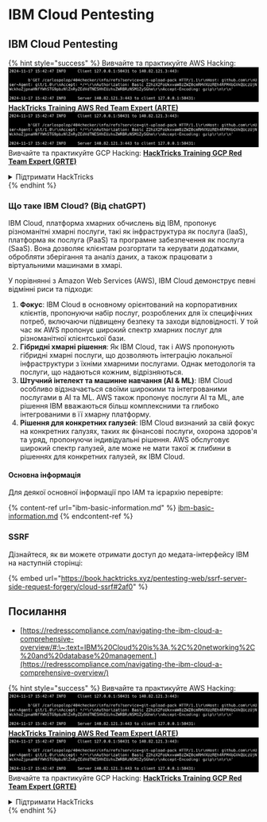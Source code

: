 # IBM Cloud Pentesting

## IBM Cloud Pentesting

{% hint style="success" %}
Вивчайте та практикуйте AWS Hacking:<img src="../../.gitbook/assets/image (1).png" alt="" data-size="line">[**HackTricks Training AWS Red Team Expert (ARTE)**](https://training.hacktricks.xyz/courses/arte)<img src="../../.gitbook/assets/image (1).png" alt="" data-size="line">\
Вивчайте та практикуйте GCP Hacking: <img src="../../.gitbook/assets/image (2).png" alt="" data-size="line">[**HackTricks Training GCP Red Team Expert (GRTE)**<img src="../../.gitbook/assets/image (2).png" alt="" data-size="line">](https://training.hacktricks.xyz/courses/grte)

<details>

<summary>Підтримати HackTricks</summary>

* Перевірте [**плани підписки**](https://github.com/sponsors/carlospolop)!
* **Приєднуйтесь до** 💬 [**групи Discord**](https://discord.gg/hRep4RUj7f) або [**групи Telegram**](https://t.me/peass) або **слідкуйте** за нами в **Twitter** 🐦 [**@hacktricks\_live**](https://twitter.com/hacktricks\_live)**.**
* **Діліться хакерськими трюками, надсилаючи PR до** [**HackTricks**](https://github.com/carlospolop/hacktricks) та [**HackTricks Cloud**](https://github.com/carlospolop/hacktricks-cloud) репозиторіїв на GitHub.

</details>
{% endhint %}

### Що таке IBM Cloud? (Від chatGPT)

IBM Cloud, платформа хмарних обчислень від IBM, пропонує різноманітні хмарні послуги, такі як інфраструктура як послуга (IaaS), платформа як послуга (PaaS) та програмне забезпечення як послуга (SaaS). Вона дозволяє клієнтам розгортати та керувати додатками, обробляти зберігання та аналіз даних, а також працювати з віртуальними машинами в хмарі.

У порівнянні з Amazon Web Services (AWS), IBM Cloud демонструє певні відмінні риси та підходи:

1. **Фокус**: IBM Cloud в основному орієнтований на корпоративних клієнтів, пропонуючи набір послуг, розроблених для їх специфічних потреб, включаючи підвищену безпеку та заходи відповідності. У той час як AWS пропонує широкий спектр хмарних послуг для різноманітної клієнтської бази.
2. **Гібридні хмарні рішення**: Як IBM Cloud, так і AWS пропонують гібридні хмарні послуги, що дозволяють інтеграцію локальної інфраструктури з їхніми хмарними послугами. Однак методологія та послуги, що надаються кожним, відрізняються.
3. **Штучний інтелект та машинне навчання (AI & ML)**: IBM Cloud особливо відзначається своїми широкими та інтегрованими послугами в AI та ML. AWS також пропонує послуги AI та ML, але рішення IBM вважаються більш комплексними та глибоко інтегрованими в її хмарну платформу.
4. **Рішення для конкретних галузей**: IBM Cloud визнаний за свій фокус на конкретних галузях, таких як фінансові послуги, охорона здоров'я та уряд, пропонуючи індивідуальні рішення. AWS обслуговує широкий спектр галузей, але може не мати такої ж глибини в рішеннях для конкретних галузей, як IBM Cloud.

#### Основна інформація

Для деякої основної інформації про IAM та ієрархію перевірте:

{% content-ref url="ibm-basic-information.md" %}
[ibm-basic-information.md](ibm-basic-information.md)
{% endcontent-ref %}

### SSRF

Дізнайтеся, як ви можете отримати доступ до медата-інтерфейсу IBM на наступній сторінці:

{% embed url="https://book.hacktricks.xyz/pentesting-web/ssrf-server-side-request-forgery/cloud-ssrf#2af0" %}

## Посилання

* [https://redresscompliance.com/navigating-the-ibm-cloud-a-comprehensive-overview/#:\~:text=IBM%20Cloud%20is%3A,%2C%20networking%2C%20and%20database%20management.](https://redresscompliance.com/navigating-the-ibm-cloud-a-comprehensive-overview/)

{% hint style="success" %}
Вивчайте та практикуйте AWS Hacking:<img src="../../.gitbook/assets/image (1).png" alt="" data-size="line">[**HackTricks Training AWS Red Team Expert (ARTE)**](https://training.hacktricks.xyz/courses/arte)<img src="../../.gitbook/assets/image (1).png" alt="" data-size="line">\
Вивчайте та практикуйте GCP Hacking: <img src="../../.gitbook/assets/image (2).png" alt="" data-size="line">[**HackTricks Training GCP Red Team Expert (GRTE)**<img src="../../.gitbook/assets/image (2).png" alt="" data-size="line">](https://training.hacktricks.xyz/courses/grte)

<details>

<summary>Підтримати HackTricks</summary>

* Перевірте [**плани підписки**](https://github.com/sponsors/carlospolop)!
* **Приєднуйтесь до** 💬 [**групи Discord**](https://discord.gg/hRep4RUj7f) або [**групи Telegram**](https://t.me/peass) або **слідкуйте** за нами в **Twitter** 🐦 [**@hacktricks\_live**](https://twitter.com/hacktricks\_live)**.**
* **Діліться хакерськими трюками, надсилаючи PR до** [**HackTricks**](https://github.com/carlospolop/hacktricks) та [**HackTricks Cloud**](https://github.com/carlospolop/hacktricks-cloud) репозиторіїв на GitHub.

</details>
{% endhint %}
